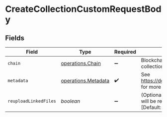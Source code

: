 # CreateCollectionCustomRequestBody


## Fields

| Field                                                                                              | Type                                                                                               | Required                                                                                           | Description                                                                                        |
| -------------------------------------------------------------------------------------------------- | -------------------------------------------------------------------------------------------------- | -------------------------------------------------------------------------------------------------- | -------------------------------------------------------------------------------------------------- |
| `chain`                                                                                            | [operations.Chain](../../../sdk/models/operations/chain.md)                                        | :heavy_minus_sign:                                                                                 | Blockchain you would like to use for this collection                                               |
| `metadata`                                                                                         | [operations.Metadata](../../../sdk/models/operations/metadata.md)                                  | :heavy_check_mark:                                                                                 | See https://docs.crossmint.com/docs/metadata for more info.                                        |
| `reuploadLinkedFiles`                                                                              | *boolean*                                                                                          | :heavy_minus_sign:                                                                                 | (Optional) Any URLs in the metadata object will be resolved and reuploaded to IPFS [Default: true] |